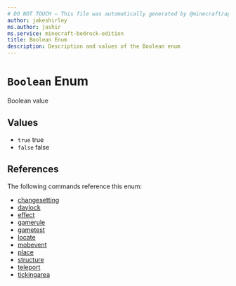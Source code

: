 ```yaml
---
# DO NOT TOUCH — This file was automatically generated by @minecraft/api-docs-generator, to report problems file an issue at https://github.com/Mojang/minecraft-scripting-libraries
author: jakeshirley
ms.author: jashir
ms.service: minecraft-bedrock-edition
title: Boolean Enum
description: Description and values of the Boolean enum
---
```

# `Boolean` Enum
Boolean value

## Values
- `true`
true
- `false`
false

## References
The following commands reference this enum:
- [changesetting](../commands/changesetting.md)
- [daylock](../commands/daylock.md)
- [effect](../commands/effect.md)
- [gamerule](../commands/gamerule.md)
- [gametest](../commands/gametest.md)
- [locate](../commands/locate.md)
- [mobevent](../commands/mobevent.md)
- [place](../commands/place.md)
- [structure](../commands/structure.md)
- [teleport](../commands/teleport.md)
- [tickingarea](../commands/tickingarea.md)

